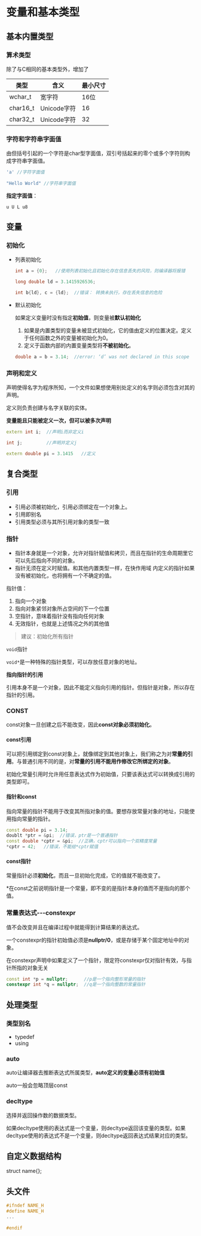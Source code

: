# 变量和基本类型

## 基本内置类型

### 算术类型

除了与C相同的基本类型外，增加了

| 类型       | 含义        | 最小尺寸 |
| -------- | --------- | ---- |
| wchar_t  | 宽字符       | 16位  |
| char16_t | Unicode字符 | 16   |
| char32_t | Unicode字符 | 32   |

### 字符和字符串字面值

由但括号引起的一个字符是char型字面值，双引号括起来的零个或多个字符则构成字符串字面值。

```c++
'a' //字符字面值
  
"Hello World" //字符串字面值
```

**指定字面值**：

`u U L u8`

## 变量

### 初始化

- 列表初始化

  ```c++
  int a = {0};   //使用列表初始化且初始化存在信息丢失的风险，则编译器将报错

  long double ld = 3.1415926536;

  int b{ld}, c = {ld};  //错误： 转换未执行，存在丢失信息的危险
  ```

- 默认初始化

  如果定义变量时没有指定**初始值**，则变量被**默认初始化**

  1. 如果是内置类型的变量未被显式初始化，它的值由定义的位置决定。定义于任何函数之外的变量被初始化为0。
  2. 定义于函数内部的内置变量类型将**不被初始化**。

  ```c++
  double a = b = 3.14;  //error: ‘d’ was not declared in this scope
  ```


### 声明和定义

声明使得名字为程序所知，一个文件如果想使用别处定义的名字则必须包含对其的声明。

定义则负责创建与名字关联的实体。

**变量能且只能被定义一次，但可以被多次声明**

```c++
extern int i;  //声明i而非定义i

int j;         //声明并定义j

extern double pi = 3.1415   //定义
```

## 复合类型

### 引用

- 引用必须被初始化，引用必须绑定在一个对象上。
- 引用即别名
- 引用类型必须与其所引用对象的类型一致

### 指针

- 指针本身就是一个对象，允许对指针赋值和拷贝，而且在指针的生命周期里它可以先后指向不同的对象。
- 指针无须在定义时赋值。和其他内置类型一样，在快作用域 内定义的指针如果没有被初始化，也将拥有一个不确定的值。

指针值：

1. 指向一个对象
2. 指向对象紧邻对象所占空间的下一个位置
3. 空指针，意味着指针没有指向任何对象
4. 无效指针，也就是上述情况之外的其他值

> 建议：初始化所有指针

`void`指针

`void*`是一种特殊的指针类型，可以存放任意对象的地址。

**指向指针的引用**

引用本身不是一个对象，因此不能定义指向引用的指针。但指针是对象，所以存在指针的引用。

### CONST

const对象一旦创建之后不能改变，因此**const对象必须初始化**。

#### const引用

可以把引用绑定到const对象上，就像绑定到其他对象上，我们称之为对**常量的引用**。与普通引用不同的是，对**常量的引用不能用作修改它所绑定的对象**。

初始化常量引用时允许用任意表达式作为初始值，只要该表达式可以转换成引用的类型即可。

#### 指针和const

指向常量的指针不能用于改变其所指对象的值。要想存放常量对象的地址，只能使用指向常量的指针。

```c++
const double pi = 3.14;
doublt *ptr = &pi;  //错误，ptr是一个普通指针
const double *cptr = &pi;  //正确，cptr可以指向一个双精度常量
*cptr = 42;   //错误，不能给*cptr赋值
```

#### const指针

常量指针必须**初始化**，而且一旦初始化完成，它的值就不能改变了。

*在const之前说明指针是一个常量，即不变的是指针本身的值而不是指向的那个值。

### 常量表达式---constexpr

值不会改变并且在编译过程中就能得到计算结果的表达式。

一个constexpr的指针初始值必须是**nullptr/0**，或是存储于某个固定地址中的对象。

在constexpr声明中如果定义了一个指针，限定符constexpr仅对指针有效，与指针所指的对象无关

```c++
const int *p = nullptr;      //p是一个指向整形常量的指针
constexpr int *q = nullptr;  //q是一个指向整数的常量指针
```

## 处理类型

### 类型别名

- typedef
- using

### auto

auto让编译器去推断表达式所属类型，**auto定义的变量必须有初始值**

auto一般会忽略顶层const

### decltype

选择并返回操作数的数据类型。

如果decltype使用的表达式是一个变量，则decltype返回该变量的类型。如果decltype使用的表达式不是一个变量，则decltype返回表达式结果对应的类型。

## 自定义数据结构

struct name{};

## 头文件

```c++
#ifndef NAME_H
#define NAME_H
...
 
#endif
```

